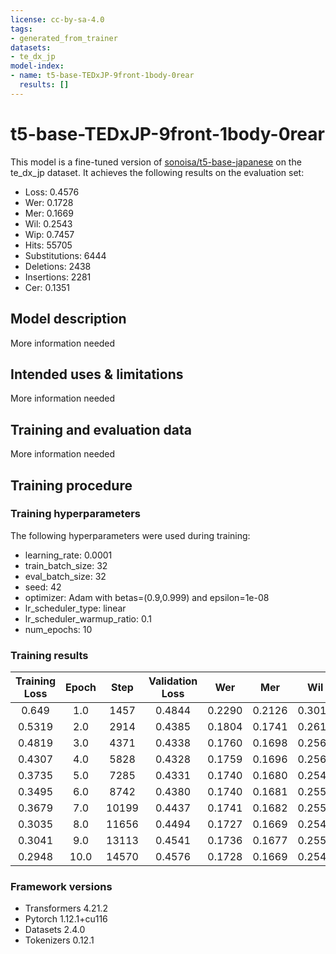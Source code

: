 ```yaml
---
license: cc-by-sa-4.0
tags:
- generated_from_trainer
datasets:
- te_dx_jp
model-index:
- name: t5-base-TEDxJP-9front-1body-0rear
  results: []
---
```


<!-- This model card has been generated automatically according to the information the Trainer had access to. You
should probably proofread and complete it, then remove this comment. -->

# t5-base-TEDxJP-9front-1body-0rear

This model is a fine-tuned version of [sonoisa/t5-base-japanese](https://huggingface.co/sonoisa/t5-base-japanese) on the te_dx_jp dataset.
It achieves the following results on the evaluation set:
- Loss: 0.4576
- Wer: 0.1728
- Mer: 0.1669
- Wil: 0.2543
- Wip: 0.7457
- Hits: 55705
- Substitutions: 6444
- Deletions: 2438
- Insertions: 2281
- Cer: 0.1351

## Model description

More information needed

## Intended uses & limitations

More information needed

## Training and evaluation data

More information needed

## Training procedure

### Training hyperparameters

The following hyperparameters were used during training:
- learning_rate: 0.0001
- train_batch_size: 32
- eval_batch_size: 32
- seed: 42
- optimizer: Adam with betas=(0.9,0.999) and epsilon=1e-08
- lr_scheduler_type: linear
- lr_scheduler_warmup_ratio: 0.1
- num_epochs: 10

### Training results

| Training Loss | Epoch | Step  | Validation Loss | Wer    | Mer    | Wil    | Wip    | Hits  | Substitutions | Deletions | Insertions | Cer    |
|:-------------:|:-----:|:-----:|:---------------:|:------:|:------:|:------:|:------:|:-----:|:-------------:|:---------:|:----------:|:------:|
| 0.649         | 1.0   | 1457  | 0.4844          | 0.2290 | 0.2126 | 0.3015 | 0.6985 | 54758 | 6748          | 3081      | 4959       | 0.2080 |
| 0.5319        | 2.0   | 2914  | 0.4385          | 0.1804 | 0.1741 | 0.2614 | 0.7386 | 55298 | 6437          | 2852      | 2364       | 0.1465 |
| 0.4819        | 3.0   | 4371  | 0.4338          | 0.1760 | 0.1698 | 0.2569 | 0.7431 | 55558 | 6419          | 2610      | 2336       | 0.1389 |
| 0.4307        | 4.0   | 5828  | 0.4328          | 0.1759 | 0.1696 | 0.2569 | 0.7431 | 55649 | 6454          | 2484      | 2424       | 0.1390 |
| 0.3735        | 5.0   | 7285  | 0.4331          | 0.1740 | 0.1680 | 0.2549 | 0.7451 | 55652 | 6398          | 2537      | 2306       | 0.1367 |
| 0.3495        | 6.0   | 8742  | 0.4380          | 0.1740 | 0.1681 | 0.2552 | 0.7448 | 55619 | 6420          | 2548      | 2267       | 0.1356 |
| 0.3679        | 7.0   | 10199 | 0.4437          | 0.1741 | 0.1682 | 0.2556 | 0.7444 | 55621 | 6441          | 2525      | 2281       | 0.1354 |
| 0.3035        | 8.0   | 11656 | 0.4494          | 0.1727 | 0.1669 | 0.2542 | 0.7458 | 55672 | 6433          | 2482      | 2237       | 0.1350 |
| 0.3041        | 9.0   | 13113 | 0.4541          | 0.1736 | 0.1677 | 0.2550 | 0.7450 | 55674 | 6441          | 2472      | 2302       | 0.1383 |
| 0.2948        | 10.0  | 14570 | 0.4576          | 0.1728 | 0.1669 | 0.2543 | 0.7457 | 55705 | 6444          | 2438      | 2281       | 0.1351 |


### Framework versions

- Transformers 4.21.2
- Pytorch 1.12.1+cu116
- Datasets 2.4.0
- Tokenizers 0.12.1
